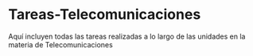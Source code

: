 # Tareas-Telecomunicaciones
Aquí incluyen todas las tareas realizadas a lo largo de las unidades en la materia de Telecomunicaciones

